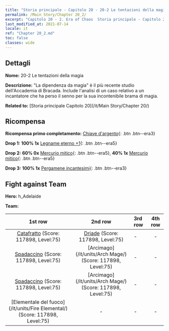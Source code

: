 ```yaml
---
title: "Storia principale - Capitolo 20 - 20-2 Le tentazioni della magia"
permalink: /Main Story/Chapter 20_2/
excerpt: "Capitolo 20 - 2. Era of Chaos  Storia principale - Capitolo 20_2. 20-2 Le tentazioni della magia"
last_modified_at: 2021-07-14
locale: it
ref: "Chapter 20_2.md"
toc: false
classes: wide
---
```


## Dettagli

 **Nome:** 20-2 Le tentazioni della magia

 **Descrizione:** \"La dipendenza da magia\" è il più recente studio dell'Accademia di Bracada. Include l'analisi di un caso relativo a un incantatore che ha perso il senno per la sua incontenibile brama di magia.

 **Related to:** [Storia principale Capitolo 20](/it/Main Story/Chapter 20/)

## Ricompensa

 **Ricompensa primo completamento:** [Chiave d'argento](/ItemsIT/con_693/){: .btn .btn--era3}

 **Drop 1:** **100% 1x** [Legname eterno +1](/ItemsIT/mat_69/){: .btn .btn--era5}

 **Drop 2:** **60% 0x** [Mercurio mitico](/ItemsIT/mat_63/){: .btn .btn--era5}, **40% 1x** [Mercurio mitico](/ItemsIT/mat_63/){: .btn .btn--era5}

 **Drop 3:** **100% 1x** [Pergamene incantesimi](/ItemsIT/con_694/){: .btn .btn--era3}


## Fight against Team
 **Hero:** h_Adelaide

 **Team:**


  | 1st row | 2nd row | 3rd row | 4th row |
  |:----:|:----:|:----|:----:|
  | [Catafratto](/it/units/Cavalier/) (Score: 117898, Level:75)  | [Driade](/it/units/Sprite/) (Score: 117898, Level:75)  | - | - |
  | [Spadaccino](/it/units/Swordsman/) (Score: 117898, Level:75)  | [Arcimago](/it/units/Arch Mage/) (Score: 117898, Level:75)  | - | - |
  | [Spadaccino](/it/units/Swordsman/) (Score: 117898, Level:75)  | [Arcimago](/it/units/Arch Mage/) (Score: 117898, Level:75)  | - | - |
  | [Elementale del fuoco](/it/units/Fire Elemental/) (Score: 117898, Level:75)  | - | - | - |


